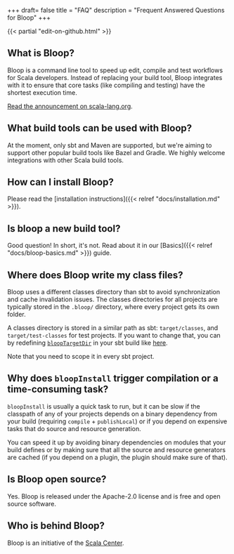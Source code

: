 +++
draft= false
title = "FAQ"
description = "Frequent Answered Questions for Bloop"
+++

{{< partial "edit-on-github.html" >}}

## What is Bloop?

Bloop is a command line tool to speed up edit, compile and test workflows for
Scala developers. Instead of replacing your build tool, Bloop integrates with
it to ensure that core tasks (like compiling and testing) have the shortest
execution time.

[Read the announcement on
scala-lang.org](https://www.scala-lang.org/blog/2017/11/30/bloop-release.html).

## What build tools can be used with Bloop?

At the moment, only sbt and Maven are supported, but we're aiming to support
other popular build tools like Bazel and Gradle. We highly welcome
integrations with other Scala build tools.

## How can I install Bloop?

Please read the [installation instructions]({{< relref "docs/installation.md" >}}).

## Is bloop a new build tool?

Good question! In short, it's not. Read about it in our [Basics]({{< relref
"docs/bloop-basics.md" >}}) guide.

## Where does Bloop write my class files?

Bloop uses a different classes directory than sbt to avoid synchronization
and cache invalidation issues. The classes directories for all projects are
typically stored in the `.bloop/` directory, where every project gets
its own folder.

A classes directory is stored in a similar path as sbt: `target/classes`, and
`target/test-classes` for test projects. If you want to change that, you can
by redefining
[`bloopTargetDir`](https://github.com/scalacenter/bloop/blob/405896f4164cb96bfd39a7369a714d8f73257dd5/integrations/sbt-bloop/src/main/scala/bloop/integrations/sbt/SbtBloop.scala#L49-L50)
in your sbt build like [here](https://github.com/scalacenter/bloop/blob/405896f4164cb96bfd39a7369a714d8f73257dd5/integrations/sbt-bloop/src/main/scala/bloop/integrations/sbt/SbtBloop.scala#L95).

<span class="label warning">Note</span> that you need to scope it in every
sbt project.

## Why does `bloopInstall` trigger compilation or a time-consuming task?

`bloopInstall` is usually a quick task to run, but it can be slow if the classpath
of any of your projects depends on a binary dependency from your build (requiring
`compile` + `publishLocal`) or if you depend on expensive tasks that do source
and resource generation.

You can speed it up by avoiding binary dependencies on modules that your build defines
or by making sure that all the source and resource generators are cached (if you depend
on a plugin, the plugin should make sure of that).

## Is Bloop open source?

Yes. Bloop is released under the Apache-2.0 license and is free and open source software.

## Who is behind Bloop?

Bloop is an initiative of the [Scala Center](https://scala.epfl.ch).
